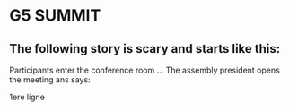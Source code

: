 # G5 SUMMIT

## The following story is scary and starts like this:
Participants enter the conference room ...
The assembly president opens the meeting ans says:

1ere ligne
